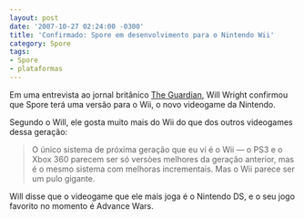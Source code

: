 ```yaml
---
layout: post
date: '2007-10-27 02:24:00 -0300'
title: 'Confirmado: Spore em desenvolvimento para o Nintendo Wii'
category: Spore
tags:
- Spore
- plataformas
---
```

Em uma entrevista ao jornal britânico [The Guardian](http://www.guardian.co.uk/technology/2007/oct/26/willwright),
Will Wright confirmou que Spore terá uma versão para o Wii, o novo videogame da
Nintendo.

Segundo o Will, ele gosta muito mais do Wii do que dos outros videogames dessa
geração:

> O único sistema de próxima geração que eu vi é o Wii — o PS3 e o Xbox 360
> parecem ser só versòes melhores da geração anterior, mas é o mesmo sistema com
> melhoras incrementais. Mas o Wii parece ser um pulo gigante.

Will disse que o videogame que ele mais joga é o Nintendo DS, e o seu jogo
favorito no momento é Advance Wars.